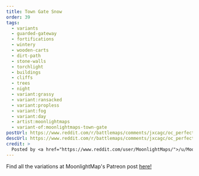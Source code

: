 ```yaml
---
title: Town Gate Snow
order: 39
tags:
  - variants
  - guarded-gateway
  - fortifications
  - wintery
  - wooden-carts
  - dirt-path
  - stone-walls
  - torchlight
  - buildings
  - cliffs
  - trees
  - night
  - variant:grassy
  - variant:ransacked
  - variant:propless
  - variant:fog
  - variant:day
  - artist:moonlightmaps
  - variant-of:moonlightmaps-town-gate
postUrl: https://www.reddit.com/r/battlemaps/comments/jxcagc/oc_perfect_for_snow_angelsor_demons_town_gate/
descUrl: https://www.reddit.com/r/battlemaps/comments/jxcagc/oc_perfect_for_snow_angelsor_demons_town_gate/gcvjv2i/
credit: >
  Posted by <a href="https://www.reddit.com/user/MoonlightMaps/">/u/MoonlightMaps</a> to <a href="https://www.reddit.com/r/battlemaps/">/r/battlemaps</a> in Nov, 2020. <br/> Please support the artist on <a href="https://www.patreon.com/Moonlightmaps">Patreon</a>, as well as follow them on <a href="https://twitter.com/_MoonlightMaps">Twitter</a>, <a href="https://www.instagram.com/_moonlightmaps/">Instagram</a>, and <a href="https://www.facebook.com/MoonlightMapsHQ/">Facebook</a>
---
```

Find all the variations at MoonlightMap's Patreon post <a href="https://www.patreon.com/posts/town-gate-43889499" title="Town Gate by MoonlightMaps on Patreon">here!</a>

